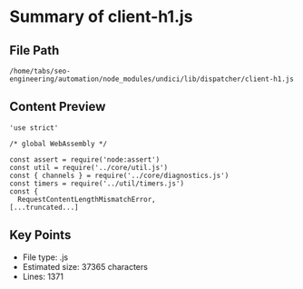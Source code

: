 # Summary of client-h1.js
  
## File Path
`/home/tabs/seo-engineering/automation/node_modules/undici/lib/dispatcher/client-h1.js`

## Content Preview
```
'use strict'

/* global WebAssembly */

const assert = require('node:assert')
const util = require('../core/util.js')
const { channels } = require('../core/diagnostics.js')
const timers = require('../util/timers.js')
const {
  RequestContentLengthMismatchError,
[...truncated...]
```

## Key Points
- File type: .js
- Estimated size: 37365 characters
- Lines: 1371
